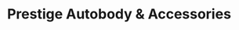 ---
title: "Prestige Autobody & Accessories"
url: /pampa/prestige-autobody-und-accessories/
shop: Autoteile
---
